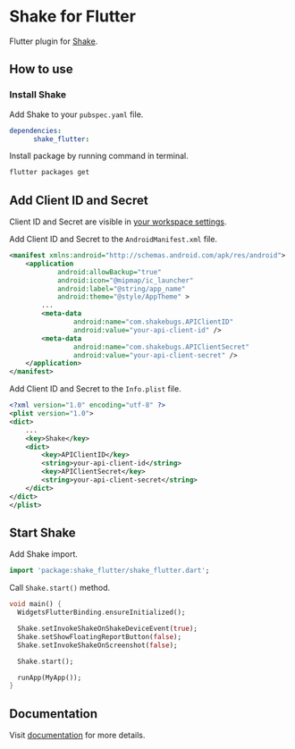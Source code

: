 # Shake for Flutter

Flutter plugin for [Shake](https://www.shakebugs.com).

## How to use

### Install Shake

Add Shake to your `pubspec.yaml` file.
```yaml
dependencies:
      shake_flutter:
```

Install package by running command in terminal.
```bash
flutter packages get
```

## Add Client ID and Secret
Client ID and Secret are visible in [your workspace settings](https://app.shakebugs.com/settings/workspace#general).

Add Client ID and Secret to the `AndroidManifest.xml` file.
```xml
<manifest xmlns:android="http://schemas.android.com/apk/res/android">
    <application
            android:allowBackup="true"
            android:icon="@mipmap/ic_launcher"
            android:label="@string/app_name"
            android:theme="@style/AppTheme" >
        ...
        <meta-data
                android:name="com.shakebugs.APIClientID"
                android:value="your-api-client-id" />
        <meta-data
                android:name="com.shakebugs.APIClientSecret"
                android:value="your-api-client-secret" />
    </application>
</manifest>
```

Add Client ID and Secret to the `Info.plist` file.
```xml
<?xml version="1.0" encoding="utf-8" ?>
<plist version="1.0">
<dict>
    ...
    <key>Shake</key>
    <dict>
        <key>APIClientID</key>
        <string>your-api-client-id</string>
        <key>APIClientSecret</key>
        <string>your-api-client-secret</string>
    </dict>
</dict>
</plist>
```

## Start Shake

Add Shake import.
```dart
import 'package:shake_flutter/shake_flutter.dart';
```

Call `Shake.start()` method.
```dart
void main() {
  WidgetsFlutterBinding.ensureInitialized();

  Shake.setInvokeShakeOnShakeDeviceEvent(true);
  Shake.setShowFloatingReportButton(false);
  Shake.setInvokeShakeOnScreenshot(false);

  Shake.start();

  runApp(MyApp());
}
```

## Documentation

Visit [documentation](https://www.shakebugs.com/docs) for more details.